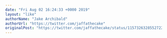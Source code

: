 ```yaml
---
date: "Fri Aug 02 16:24:33 +0000 2019"
layout: "like"
authorName: "Jake Archibald"
authorUrl: "https://twitter.com/jaffathecake"
originalPost: "https://twitter.com/jaffathecake/status/1157326328552722437"
---
```

